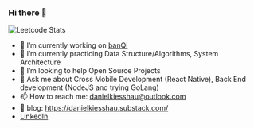 ### Hi there 👋

![Leetcode Stats](https://leetcard.jacoblin.cool/danielkiesshau)


- 🔭 I’m currently working on [banQi](https://www.linkedin.com/company/banqi/mycompany/)
- 🌱 I’m currently practicing Data Structure/Algorithms, System Architecture
- 🤔 I’m looking to help Open Source Projects
- 💬 Ask me about Cross Mobile Development (React Native), Back End development (NodeJS and trying GoLang)
- 📫 How to reach me: danielkiesshau@outlook.com
- 📝 blog: https://danielkiesshau.substack.com/
- [LinkedIn](https://www.linkedin.com/in/daniel-kiesshau-a23859116/)

